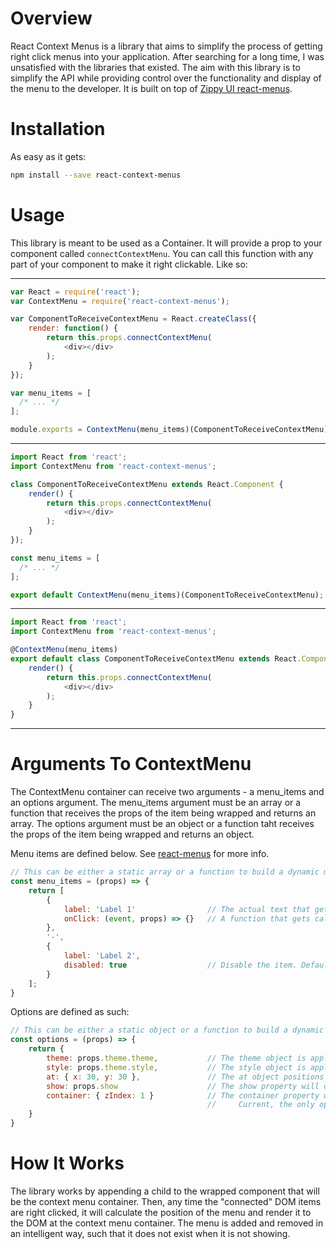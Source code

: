 Overview
========

React Context Menus is a library that aims to simplify the process of getting right click menus into your application. After searching for a long time, I was unsatisfied with the libraries that existed. The aim with this library is to simplify the API while providing control over the functionality and display of the menu to the developer. It is built on top of [Zippy UI react-menus](https://github.com/zippyui/react-menus).

Installation
============

As easy as it gets:

```bash
npm install --save react-context-menus
```

Usage
=====

This library is meant to be used as a Container. It will provide a prop to your component called ```connectContextMenu```. You can call this function with any part of your component to make it right clickable. Like so:

-------------------
```js
var React = require('react');
var ContextMenu = require('react-context-menus');

var ComponentToReceiveContextMenu = React.createClass({
    render: function() {
        return this.props.connectContextMenu(
            <div></div>
        );
    }
});

var menu_items = [
  /* ... */
];

module.exports = ContextMenu(menu_items)(ComponentToReceiveContextMenu);
```
-------------------
```js
import React from 'react';
import ContextMenu from 'react-context-menus';

class ComponentToReceiveContextMenu extends React.Component {
    render() {
        return this.props.connectContextMenu(
            <div></div>
        );
    }
});

const menu_items = [
  /* ... */
];

export default ContextMenu(menu_items)(ComponentToReceiveContextMenu);
```
-------------------
```js
import React from 'react';
import ContextMenu from 'react-context-menus';

@ContextMenu(menu_items)
export default class ComponentToReceiveContextMenu extends React.Component {
    render() {
        return this.props.connectContextMenu(
            <div></div>
        );
    }
}
```
-------------------

Arguments To ContextMenu
========================

The ContextMenu container can receive two arguments - a menu_items and an options argument. The menu_items argument must be an array or a function that receives the props of the item being wrapped and returns an array. The options argument must be an object or a function taht receives the props of the item being wrapped and returns an object.

Menu items are defined below. See [react-menus](https://github.com/zippyui/react-menus) for more info.

```js
// This can be either a static array or a function to build a dynamic menu based on the thing that is clicked.
const menu_items = (props) => {
    return [
        {
            label: 'Label 1'                // The actual text that gets displayed
            onClick: (event, props) => {}   // A function that gets called on click of menu item. It receives the props of the wrapped component.
        },
        '-',
        {
            label: 'Label 2',
            disabled: true                  // Disable the item. Defaults to false.
        }
    ];
}
```

Options are defined as such:

```js
// This can be either a static object or a function to build a dynamic object based on the thing that is clicked.
const options = (props) => {
    return {
        theme: props.theme.theme,           // The theme object is applied to items
        style: props.theme.style,           // The style object is applied to the overall menu
        at: { x: 30, y: 30 },               // The at object positions the menu (if you want to do it manually)
        show: props.show                    // The show property will determine whether to show the menu (if you want to do it manually)
        container: { zIndex: 1 }            // The container property will adjust the menu container (the fixed element that's attached to your component).
                                            //     Current, the only option is to adjust its zIndex if needed.
    }
}
```

How It Works
============

The library works by appending a child to the wrapped component that will be the context menu container. Then, any time the "connected" DOM items are right clicked, it will calculate the position of the menu and render it to the DOM at the context menu container. The menu is added and removed in an intelligent way, such that it does not exist when it is not showing.

